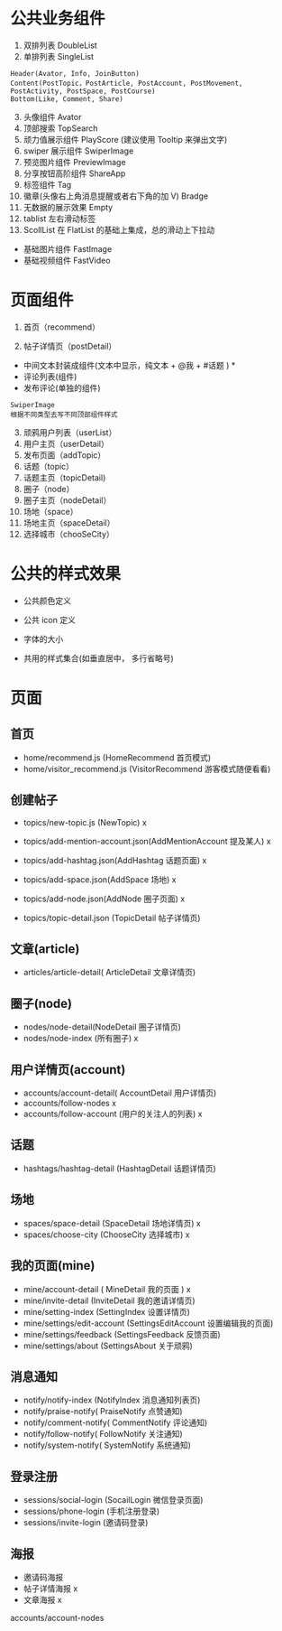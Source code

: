 # 公共业务组件

1. 双排列表 DoubleList
2. 单排列表 SingleList

```
Header(Avator, Info, JoinButton)
Content(PostTopic，PostArticle, PostAccount, PostMovement, PostActivity, PostSpace, PostCourse)
Bottom(Like, Comment, Share)
```

3. 头像组件 Avator
4. 顶部搜索 TopSearch
5. 顽力值展示组件 PlayScore (建议使用 Tooltip 来弹出文字)
6. swiper 展示组件 SwiperImage
7. 预览图片组件 PreviewImage
8. 分享按钮高阶组件 ShareApp
9. 标签组件 Tag
10. 徽章(头像右上角消息提醒或者右下角的加 V) Bradge
11. 无数据的展示效果 Empty
12. tablist 左右滑动标签
13. ScollList 在 FlatList 的基础上集成，总的滑动上下拉动

- 基础图片组件 FastImage
- 基础视频组件 FastVideo

# 页面组件

1. 首页（recommend）

2) 帖子详情页（postDetail）

- 中间文本封装成组件(文本中显示，纯文本 + @我 + #话题 ) \*
- 评论列表(组件)
- 发布评论(单独的组件)

```
SwiperImage
根据不同类型去写不同顶部组件样式
```

3. 顽鸦用户列表（userList）
4. 用户主页（userDetail）
5. 发布页面（addTopic）
6. 话题（topic）
7. 话题主页（topicDetail)
8. 圈子（node）
9. 圈子主页（nodeDetail）
10. 场地（space）
11. 场地主页（spaceDetail）
12. 选择城市（chooSeCity）

# 公共的样式效果

- 公共颜色定义
- 公共 icon 定义

- 字体的大小
- 共用的样式集合(如垂直居中， 多行省略号)

# 页面

## 首页

- home/recommend.js (HomeRecommend 首页模式)
- home/visitor_recommend.js (VisitorRecommend 游客模式随便看看)

## 创建帖子

- topics/new-topic.js (NewTopic) x
- topics/add-mention-account.json(AddMentionAccount 提及某人) x
- topics/add-hashtag.json(AddHashtag 话题页面) x
- topics/add-space.json(AddSpace 场地) x
- topics/add-node.json(AddNode 圈子页面) x

- topics/topic-detail.json (TopicDetail 帖子详情页)

## 文章(article)

- articles/article-detail( ArticleDetail 文章详情页)

## 圈子(node)

- nodes/node-detail(NodeDetail 圈子详情页)
- nodes/node-index (所有圈子) x

## 用户详情页(account)

- accounts/account-detail( AccountDetail 用户详情页)
- accounts/follow-nodes x
- accounts/follow-account (用户的关注人的列表) x

## 话题

- hashtags/hashtag-detail (HashtagDetail 话题详情页)

## 场地

- spaces/space-detail (SpaceDetail 场地详情页) x
- spaces/choose-city (ChooseCity 选择城市) x

## 我的页面(mine)

- mine/account-detail ( MineDetail 我的页面 ) x
- mine/invite-detail (InviteDetail 我的邀请详情页)
- mine/setting-index (SettingIndex 设置详情页)
- mine/settings/edit-account (SettingsEditAccount 设置编辑我的页面)
- mine/settings/feedback (SettingsFeedback 反馈页面)
- mine/settings/about (SettingsAbout 关于顽鸦)

## 消息通知

- notify/notify-index (NotifyIndex 消息通知列表页)
- notify/praise-notify( PraiseNotify 点赞通知)
- notify/comment-notify( CommentNotify 评论通知)
- notify/follow-notify( FollowNotify 关注通知)
- notify/system-notify( SystemNotify 系统通知)

## 登录注册

- sessions/social-login (SocailLogin 微信登录页面)
- sessions/phone-login (手机注册登录)
- sessions/invite-login (邀请码登录)

## 海报

- 邀请码海报
- 帖子详情海报 x
- 文章海报 x

accounts/account-nodes
